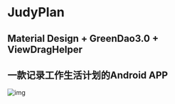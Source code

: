# JudyPlan
## Material Design + GreenDao3.0 + ViewDragHelper
## 一款记录工作生活计划的Android APP
![img](https://raw.githubusercontent.com/ZhangYeSong/JudyPlan/1c973a19fdd0d2389c22956faf0d8479cfacd8d5/judyplanpre.gif)
